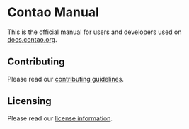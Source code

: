 # Contao Manual

This is the official manual for users and developers used on [docs.contao.org](https://docs.contao.org/).


## Contributing

Please read our [contributing guidelines](../CONTRIBUTING.md).


## Licensing

Please read our [license information](../LICENSE.md).
